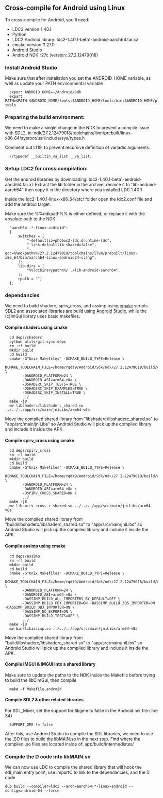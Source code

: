 ## Cross-compile for Android using Linux
To cross-compile for Android, you'll need:
* LDC2 version 1.40.1
* Python
* LDC2 Android library: ldc2-1.40.1-beta1-android-aarch64.tar.xz
* cmake version 3.27.0
* Android Studio
* Android NDK r27c (version: 27.2.12479018)

### Install Android Studio

Make sure that after installation you set the ANDROID_HOME variable, as well as update your PATH environmental variable
```
  export ANDROID_HOME=~/Android/Sdk
  export PATH=$PATH:$ANDROID_HOME/tools:$ANDROID_HOME/tools/bin:$ANDROID_HOME/platform-tools
```

### Preparing the build environment:
We need to make a single change in the NDK to prevent a compile issue with SDL2, in:
ndk/27.2.12479018/toolchains/llvm/prebuilt/linux-x86_64/sysroot/usr/include/sys/types.h

Comment out L119, to prevent recursive definition of variadic arguments:
```
  //typedef __builtin_va_list __va_list;
```

### Setup LDC2 for cross compilation:

Get the android libraries by downloading: ldc2-1.40.1-beta1-android-aarch64.tar.xz
Extract the lib folder in the archive, rename it to "lib-android-aarch64" then copy it in the directory where you installed LDC 1.40.1

Inside the ldc2-1.40.1-linux-x86_64/etc/ folder open the ldc2.conf file and add the android target:

Make sure the %%ndkpath%% is either defined, or replace it with the absolute path to the NDK

```
  "aarch64-.*-linux-android":
  {
      switches = [
          "-defaultlib=phobos2-ldc,druntime-ldc",
          "-link-defaultlib-shared=false",
          "-gcc=%%ndkpath%%/27.2.12479018/toolchains/llvm/prebuilt/linux-x86_64/bin/aarch64-linux-android24-clang",
      ];
      lib-dirs = [
          "%%ldcbinarypath%%/../lib-android-aarch64",
      ];
      rpath = "";
  };
```


### dependancies
We need to build shaderc, spirv_cross, and assimp using [cmake](https://cmake.org) scripts. 
SDL2 and associated libraries are build using [Android Studio](https://developer.android.com/studio), 
while the (c)ImGui library uses basic makefiles.

#### Compile shaderc using cmake
```
  cd deps/shaderc
  python utils/git-sync-deps
  rm -rf build
  mkdir build
  cd build
  cmake -G"Unix Makefiles" -DCMAKE_BUILD_TYPE=Release \
        -DCMAKE_TOOLCHAIN_FILE=/home/rqdt9/Android/Sdk/ndk/27.2.12479018/build/cmake/android.toolchain.cmake \
        -DANDROID_PLATFORM=24 \
        -DANDROID_ABI=arm64-v8a \
        -DSHADERC_SKIP_TESTS=TRUE \
        -DSHADERC_SKIP_EXAMPLES=TRUE \
        -DSHADERC_SKIP_INSTALL=TRUE \
        ../
  make -j8
  mv libshaderc/libshaderc_shared.so ../../../app/src/main/jniLibs/arm64-v8a
```

Move the compiled shared library from "libshaderc/libshaderc_shared.so" to "app/src/main/jniLibs" so 
Android Studio will pick up the compiled library and include it inside the APK.

#### Compile spirv_cross using cmake
```
  cd deps/spirv_cross
  rm -rf build
  mkdir build
  cd build
  cmake -G"Unix Makefiles" -DCMAKE_BUILD_TYPE=Release \
        -DCMAKE_TOOLCHAIN_FILE=/home/rqdt9/Android/Sdk/ndk/27.2.12479018/build/cmake/android.toolchain.cmake \
        -DANDROID_PLATFORM=24 \
        -DANDROID_ABI=arm64-v8a \
        -DSPIRV_CROSS_SHARED=ON \
        ../
  make -j8
  mv libspirv-cross-c-shared.so ../../../app/src/main/jniLibs/arm64-v8a
```
Move the compiled shared library from "build/libshaderc/libshaderc_shared.so" to "app/src/main/jniLibs" so 
Android Studio will pick up the compiled library and include it inside the APK.

#### Compile assimp using cmake
```
  cd deps/assimp
  rm -rf build
  mkdir build
  cd build
  cmake -G"Unix Makefiles" -DCMAKE_BUILD_TYPE=Release \
        -DCMAKE_TOOLCHAIN_FILE=/home/rqdt9/Android/Sdk/ndk/27.2.12479018/build/cmake/android.toolchain.cmake \
        -DANDROID_PLATFORM=24 \
        -DANDROID_ABI=arm64-v8a \
        -DASSIMP_BUILD_ALL_IMPORTERS_BY_DEFAULT=OFF \
        -DASSIMP_BUILD_FBX_IMPORTER=ON -DASSIMP_BUILD_3DS_IMPORTER=ON -DASSIMP_BUILD_OBJ_IMPORTER=ON \
        -DASSIMP_NO_EXPORT=ON \
        -DASSIMP_BUILD_TESTS=OFF \
        ../
  make -j8
  mv bin/libassimp.so ../../../app/src/main/jniLibs/arm64-v8a
```
Move the compiled shared library from "build/libshaderc/libshaderc_shared.so" to "app/src/main/jniLibs" so 
Android Studio will pick up the compiled library and include it inside the APK.

#### Compile IMGUI & IMGUI into a shared library
Make sure to update the paths to the NDK inside the Makefile before trying to build the libCImGui, then compile
```
  make -f Makefile.android
```

#### Compile SDL2 & other related libraries
For SDL_Mixer, set the support for libgme to false in the Android.mk file (line 34)
```
  SUPPORT_GME ?= false
```

After this, use Android Studio to compile the SDL libraries, we need to use the .SO files to build the libMAIN.so in the next step. 
Find where the compiled .so files are located inside of: app/build/intermediates/

### Compile the D code into libMAIN.so
We can now use LDC to compile the shared library that will hook the sdl_main entry point, use importC to link to the dependancies, and the D code
```
dub build --compiler=ldc2 --arch=aarch64-*-linux-android --config=android-64 --force
```

